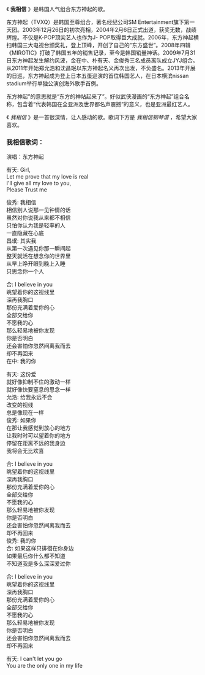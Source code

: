 

《 **我相信** 》是韩国人气组合东方神起的歌。

东方神起（TVXQ）是韩国至尊组合，著名经纪公司SM
Entertainment旗下第一天团。2003年12月26日的初次亮相，2004年2月6日正式出道，获奖无数，战绩辉煌。不仅是K-POP顶尖艺人也作为J-
POP取得巨大成就。2006年，东方神起横扫韩国三大电视台颁奖礼，登上顶峰，开创了自己的“东方盛世”。2008年四辑《MIROTIC》打破了韩国五年的销售记录，至今是韩国销量神话。2009年7月31日东方神起发生解约风波，金在中、朴有天、金俊秀三名成员离队成立JYJ组合。从2011年开始郑允浩和沈昌珉以东方神起名义再次出发，不负盛名。2013年开展的日巡，东方神起成为登上日本五蛋巡演的首位韩国艺人，在日本横滨nissan
stadium举行单独公演创海外歌手首例。

东方神起”的意思就是“东方的神站起来了”。好似武侠漫画的“东方神起”组合名称，包含着“代表韩国在全亚洲及世界都名声震撼”的意义，也是亚洲最红艺人。

《 _我相信_ 》是一首很深情，让人感动的歌。歌词下方是 _我相信钢琴谱_ ，希望大家喜欢。

### 我相信歌词：

演唱：东方神起

有天: Girl,  
Let me prove that my love is real  
I'll give all my love to you,  
Please Trust me

俊秀: 我相信  
相信别人说那一见钟情的话  
虽然对你说我从来都不相信  
只怕你认为我是轻率的人  
一直隐藏在心底  
昌珉: 其实我  
从第一次遇见你那一瞬间起  
整天就活在想念你的世界里  
从早上睁开眼到晚上入睡  
只思念你一个人

合: I believe in you  
眺望着你的这视线里  
深再我胸口  
那份充满着爱你的心  
全部交给你  
不愿我的心  
那么轻易地被你发现  
你是否明白  
还会害怕你忽然间离我而去  
却不再回来  
在中: 我的你

有天: 这份爱  
就好像抑制不住的激动一样  
就好像快要窒息的思念一样  
允浩: 给我永远不会  
改变的视线  
总是像现在一样  
俊秀: 如果你  
在那让我感觉到放心的地方  
让我时时可以望着你的地方  
停留在距离不远的我身边  
我将会无比欢喜

合: I believe in you  
眺望着你的这视线里  
深再我胸口  
那份充满着爱你的心  
全部交给你  
不愿我的心  
那么轻易地被你发现  
你是否明白  
还会害怕你忽然间离我而去  
却不再回来  
俊秀: 我的你  
合: 如果这样只徘徊在你身边  
如果最后你什么都不知道  
不知道我是多么深深爱过你

合: I believe in you  
眺望着你的这视线里  
深再我胸口  
那份充满着爱你的心  
全部交给你  
不愿我的心  
那么轻易地被你发现  
你是否明白  
还会害怕你忽然间离我而去  
却不再回来

有天: I can't let you go  
You are the only one in my life

